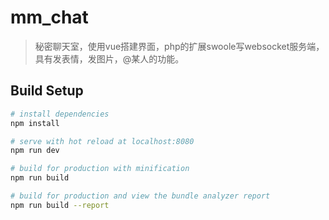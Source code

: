 # mm_chat

> 秘密聊天室，使用vue搭建界面，php的扩展swoole写websocket服务端，具有发表情，发图片，@某人的功能。

## Build Setup

``` bash
# install dependencies
npm install

# serve with hot reload at localhost:8080
npm run dev

# build for production with minification
npm run build

# build for production and view the bundle analyzer report
npm run build --report
```
